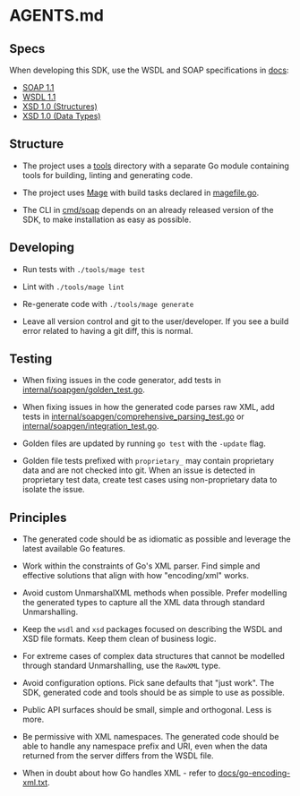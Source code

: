 # AGENTS.md

## Specs

When developing this SDK, use the WSDL and SOAP specifications in [docs](./docs):

- [SOAP 1.1](./docs/soap-1.1.md)
- [WSDL 1.1](./docs/wsdl-1.1.md)
- [XSD 1.0 (Structures)](./docs/xsd-1.0-structures.md)
- [XSD 1.0 (Data Types)](./docs/xsd-1.0-datatypes.md)

## Structure

- The project uses a [tools](./tools/) directory with a separate Go module containing tools for building, linting and generating code.

- The project uses [Mage](https://magefile.org) with build tasks declared in [magefile.go](./tools/magefile.go).

- The CLI in [cmd/soap](./cmd/soap) depends on an already released version of the SDK, to make installation as easy as possible.

## Developing

- Run tests with `./tools/mage test`

- Lint with `./tools/mage lint`

- Re-generate code with `./tools/mage generate`

- Leave all version control and git to the user/developer. If you see a build error related to having a git diff, this is normal.

## Testing

- When fixing issues in the code generator, add tests in [internal/soapgen/golden_test.go](./internal/soapgen/golden_test.go).

- When fixing issues in how the generated code parses raw XML, add tests in [internal/soapgen/comprehensive_parsing_test.go](./internal/soapgen/comprehensive_parsing_test.go) or [internal/soapgen/integration_test.go](./internal/soapgen/integration_test.go).

- Golden files are updated by running `go test` with the `-update` flag.

- Golden file tests prefixed with `proprietary_` may contain proprietary data and are not checked into git. When an issue is detected in proprietary test data, create test cases using non-proprietary data to isolate the issue.

## Principles

- The generated code should be as idiomatic as possible and leverage the latest available Go features.

- Work within the constraints of Go's XML parser. Find simple and effective solutions that align with how "encoding/xml" works.

- Avoid custom UnmarshalXML methods when possible. Prefer modelling the generated types to capture all the XML data through standard Unmarshalling.

- Keep the `wsdl` and `xsd` packages focused on describing the WSDL and XSD file formats. Keep them clean of business logic.

- For extreme cases of complex data structures that cannot be modelled through standard Unmarshalling, use the `RawXML` type.

- Avoid configuration options. Pick sane defaults that "just work". The SDK, generated code and tools should be as simple to use as possible.

- Public API surfaces should be small, simple and orthogonal. Less is more.

- Be permissive with XML namespaces. The generated code should be able to handle any namespace prefix and URI, even when the data returned from the server differs from the WSDL file.

- When in doubt about how Go handles XML - refer to [docs/go-encoding-xml.txt](./docs/go-encoding-xml.txt).
